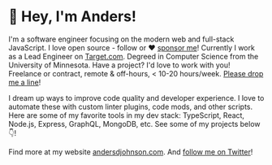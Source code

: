 # :wave: Hey, I'm Anders!

I'm a software engineer focusing on the modern web and full-stack JavaScript. I love open source - follow or :heart: [sponsor me](https://github.com/sponsors/AndersDJohnson)! Currently I work as a Lead Engineer on [Target.com](https://www.target.com/). Degreed in Computer Science from the University of Minnesota. Have a project? I'd love to work with you! Freelance or contract, remote & off-hours, < 10-20 hours/week. [Please drop me a line](https://docs.google.com/forms/d/e/1FAIpQLScTn7tINVqOEYdRcEj_HQGpJAL1i4mFIqrXRaBtIHjMcCEKtQ/viewform)!

I dream up ways to improve code quality and developer experience. I love to automate these with custom linter plugins, code mods, and other scripts. Here are some of my favorite tools in my dev stack: TypeScript, React, Node.js, Express, GraphQL, MongoDB, etc. See some of my projects below :point_down:!

Find more at my website [andersdjohnson.com](https://andersdjohnson.com). And [follow me on Twitter](https://twitter.com/AndersDJohnson)!
